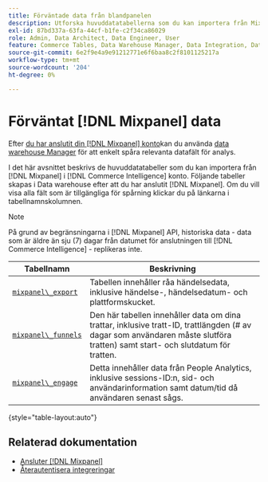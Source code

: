 ```yaml
---
title: Förväntade data från blandpanelen
description: Utforska huvuddatatabellerna som du kan importera från Mixpanel till [!DNL Commerce Intelligence] konto.
exl-id: 87bd337a-63fa-44cf-b1fe-c2f34ca86029
role: Admin, Data Architect, Data Engineer, User
feature: Commerce Tables, Data Warehouse Manager, Data Integration, Data Import/Export
source-git-commit: 6e2f9e4a9e91212771e6f6baa8c2f8101125217a
workflow-type: tm+mt
source-wordcount: '204'
ht-degree: 0%

---
```


# Förväntat [!DNL Mixpanel] data

Efter [du har anslutit din [!DNL Mixpanel] konto](../integrations/mixpanel.md)kan du använda [data warehouse Manager](../../../data-analyst/data-warehouse-mgr/tour-dwm.md) för att enkelt spåra relevanta datafält för analys.

I det här avsnittet beskrivs de huvuddatatabeller som du kan importera från [!DNL Mixpanel] i [!DNL Commerce Intelligence] konto. Följande tabeller skapas i Data warehouse efter att du har anslutit [!DNL Mixpanel]. Om du vill visa alla fält som är tillgängliga för spårning klickar du på länkarna i tabellnamnskolumnen.

>[!NOTE]
>
>På grund av begränsningarna i [!DNL Mixpanel] API, historiska data - data som är äldre än sju (7) dagar från datumet för anslutningen till [!DNL Commerce Intelligence] - replikeras inte.

| **Tabellnamn** | **Beskrivning** |
|-----|-----|
| [`mixpanel\_export`](https://developer.mixpanel.com/reference/raw-data-export-api#datafeed) | Tabellen innehåller råa händelsedata, inklusive händelse-, händelsedatum- och plattformskucket. |
| [`mixpanel\_funnels`](https://developer.mixpanel.com/reference/raw-data-export-api#funnels-default) | Den här tabellen innehåller data om dina trattar, inklusive tratt-ID, trattlängden (# av dagar som användaren måste slutföra tratten) samt start- och slutdatum för tratten. |
| [`mixpanel\_engage`](https://developer.mixpanel.com/reference/raw-data-export-api#engage-default) | Detta innehåller data från People Analytics, inklusive sessions-ID:n, sid- och användarinformation samt datum/tid då användaren senast sågs. |

{style="table-layout:auto"}

## Relaterad dokumentation

* [Ansluter [!DNL Mixpanel]](../integrations/mixpanel.md)
* [Återautentisera integreringar](https://experienceleague.adobe.com/docs/commerce-knowledge-base/kb/how-to/mbi-reauthenticating-integrations.html)
